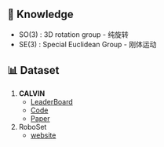 

## 🧀 Knowledge

* SO(3) : 3D rotation group - 纯旋转
* SE(3) : Special Euclidean Group - 刚体运动


## 📊 Dataset
1. **CALVIN**
	* [LeaderBoard](http://calvin.cs.uni-freiburg.de/)
	* [Code](https://github.com/mees/calvin)
	* [Paper](https://arxiv.org/abs/2112.03227)
2. RoboSet
	* [website](https://robopen.github.io/roboset/)

